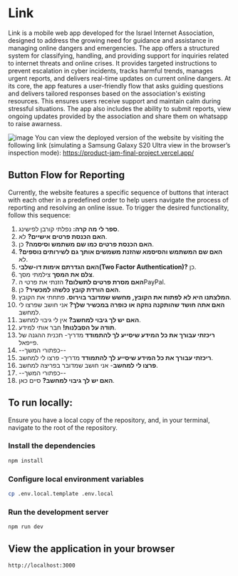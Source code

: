 # Link


Link is a mobile web app developed for the Israel Internet Association, designed to address the growing need for guidance and assistance in managing online dangers and emergencies.
The app offers a structured system for classifying, handling, and providing support for inquiries related to internet threats and online crises. It provides targeted instructions to prevent escalation in cyber incidents, tracks harmful trends, manages urgent reports, and delivers real-time updates on current online dangers.
At its core, the app features a user-friendly flow that asks guiding questions and delivers tailored responses based on the association's existing resources. 
This ensures users receive support and maintain calm during stressful situations. 
The app also includes the ability to submit reports, view ongoing updates provided by the association and share them on whatsapp to raise awarness.

![image](https://github.com/user-attachments/assets/fccdc4d5-9af9-4e54-9eb4-fb9dee8b10f8)
You can view the deployed version of the website by visiting the following link (simulating a Samsung Galaxy S20 Ultra view in the browser’s inspection mode): 
https://product-jam-final-project.vercel.app/
## Button Flow for Reporting

Currently, the website features a specific sequence of buttons that interact with each other in a predefined order to help users navigate the process of reporting and resolving an online issue.
To trigger the desired functionality, follow this sequence:

1. **ספר לי מה קרה:** נפלתי קורבן לפישינג.
2. **האם הכנסת פרטים אישיים?** לא.
3. **האם הכנסת פרטים כמו שם משתמש וסיסמה?** כן.
4. **האם שם המשתמש והסיסמא שהזנת משמשים אותך גם לשירותים נוספים?** לא.
5.  **האם הגדרתם אימות דו-שלבי(Two Factor Authentication)?** כן.
6.  **צלם את המסך** צילמתי מסך.
7.  **האם מסרת פרטים לתשלום?** הזנתי את פרטי הPayPal.
8. **האם הורדת קובץ כלשהו למכשיר?** כן.
9. **המלצתנו היא לא לפתוח את הקובץ, מחשש שמדובר בוירוס.** פתחתי את הקובץ.
10. **האם אתה חושד שהותקנה נוזקה או כופרה במכשיר שלך?** אני חושב שפרצו לי למחשב.
11. **האם יש לך גיבוי למחשב?** אין לי גיבוי למחשב.
12. **תודה על הסבלנות!** חבר אותי למידע.
13. **ריכזתי עבורך את כל המידע שיסייע לך להתמודד** מדריך- תכנית ההגנה של פייפאל.
14.  --כפתורי המשך--
15. **ריכזתי עבורך את כל המידע שיסייע לך להתמודד** מדריך- פרצו לי למחשב.
16. **פרצו לי למחשב**- אני חושב שמדובר בפריצה למחשב.
17. --כפתורי המשך--
18. **האם יש לך גיבוי למחשב?** סיים כאן. 

## To run locally:
Ensure you have a local copy of the repository, and, in your terminal, navigate
to the root of the repository.
### Install the dependencies
```bash
npm install
```
### Configure local environment variables
```bash
cp .env.local.template .env.local
```
### Run the development server
```bash
npm run dev
```
## View the application in your browser
```bash
http://localhost:3000
```
